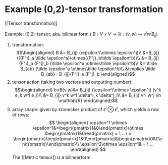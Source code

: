 # Example (0,2)-tensor transformation
[[Tensor transformation]]

Example: (0,2)-tensor, aka. bilinear form ( $B:V\times V \to \mathbb{R}: (v,w)\mapsto v^i w^j B_{ij}$)
1. transformation: 
$$\begin{aligned}
B &= B_{ij} (\epsilon^i\otimes \epsilon^j)\\
&=B_{ij} (({F^i}_a \tilde \epsilon^a)\otimes({F^j}_b\tilde \epsilon^b))\\
&= B_{ij}{F^i}_a {F^j}_b (\tilde \epsilon^a \otimes\tilde \epsilon^b)\\
&= \tilde B_{ab} (\tilde \epsilon^a \otimes\tilde \epsilon^b)\\
&\implies \tilde B_{ab}= B_{ij}{F^i}_a {F^j}_b
\end{aligned}$$
2. tensor action (taking two vectors and outputting number):
$$\begin{aligned}
    b=B(v,w)&= B_{ij} (\epsilon^i\otimes \epsilon^j) (v^k e_k w^l e_l)\\
    &= B_{ij} v^k w^l \delta^i_k \delta^j_l\\
    &= B_{ij} v^i w^j \in \mathbb{R}
\end{aligned}$$
3. array shape: given by kronecker product of $\epsilon^i \otimes \epsilon^j$, which yields a row of rows:
$$
\begin{aligned}
    \epsilon^1 \otimes \epsilon^1&=\begin{pmatrix}1&0\end{pmatrix}\otimes \begin{pmatrix}1&0\end{pmatrix} = \ ...\  = \begin{pmatrix}\begin{pmatrix}1&0\end{pmatrix}&\begin{pmatrix}0&0\end{pmatrix}\end{pmatrix}\\
    \epsilon^2\otimes \epsilon^1& = \ ...
\end{aligned}
$$
The [[Metric tensor]] is a bilinearform.


